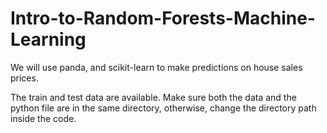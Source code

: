 # Intro-to-Random-Forests-Machine-Learning

We will use panda, and scikit-learn to make predictions on house sales prices.

The train and test data are available. Make sure both the data and the python file are in the same directory, otherwise, change the directory path inside the code.
